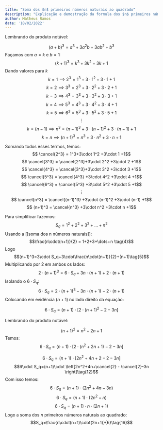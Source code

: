 ```yaml
---
title: "Soma dos $n$ primeiros números naturais ao quadrado"
description: "Explicação e demostração da formula dos $n$ primeiros números naturais ao quadrado"
author: Matheus Ramos
date: '18/02/2022'
---
```



Lembrando do produto notável:

$$(a+b)^3=a^3+3a^2b+3ab^2+b^3\tag{1}$$
Façamos com $a=k$ e $b=1$
$$(k+1)^3=k^3+3k^2+3k+1\tag{2}$$
Dando valores para $k$
$$k=1 \implies 2^3 = 1^3+3\cdot 1^2 +3\cdot 1 +1$$
$$k=2 \implies 3^3 = 2^3+3\cdot 2^2 +3\cdot 2 +1$$
$$k=3 \implies 4^3 = 3^3+3\cdot 3^2 +3\cdot 3 +1$$
$$k=4 \implies 5^3 = 4^3+3\cdot 4^2 +3\cdot 4 +1$$
$$k=5 \implies 6^3 = 5^3+3\cdot 5^2 +3\cdot 5 +1$$
$$\vdots$$
$$k=(n-1) \implies n^3 = (n-1)^3+3\cdot (n-1)^2 +3\cdot (n-1) +1$$
$$k=n \implies (n+1)^3 = n^3+3\cdot n^2 +3\cdot n +1$$

Somando todos esses termos, temos:
$$ \cancel{2^3} = 1^3+3\cdot 1^2 +3\cdot 1 +1$$
$$ \cancel{3^3} = \cancel{2^3}+3\cdot 2^2 +3\cdot 2 +1$$
$$ \cancel{4^3} = \cancel{3^3}+3\cdot 3^2 +3\cdot 3 +1$$
$$ \cancel{5^3} = \cancel{4^3} +3\cdot 4^2 +3\cdot 4 +1$$
$$ \cancel{6^3} = \cancel{5^3} +3\cdot 5^2 +3\cdot 5 +1$$
$$\vdots$$
$$ \cancel{n^3} = \cancel{(n-1)^3} +3\cdot (n-1)^2 +3\cdot (n-1) +1$$
$$ (n+1)^3 = \cancel{n^3} +3\cdot n^2 +3\cdot n +1$$


Para simplificar fazemos:
$$S_q=1^2+2^2+3^2+\dots+n^2\tag{3}$$
Usando a [[soma dos n números naturais]]:
$$\frac{n\cdot(n+1)}{2} = 1+2+3+\dots+n \tag{4}$$
Logo
$$(n+1)^3=3\cdot S_q+3\cdot\frac{n\cdot(n+1)}{2}+(n+1)\tag{5}$$
Multiplicando por $2$ em ambos os lados:
$$2\cdot(n+1)^3=6\cdot S_q+3 n\cdot(n+1)+2\cdot(n+1)\tag{6}$$
Isolando o $6\cdot S_q$:
$$6\cdot S_q=2\cdot(n+1)^3 - 3n\cdot(n+1)-2\cdot(n+1)\tag{7}$$
Colocando em evidência $(n+1)$ no lado direito da equação:

$$6\cdot S_q=(n+1)\cdot \left[2\cdot(n+1)^2 - 2-3n \right]\tag{8}$$

Lembrando do produto notável:

$$(n+1)^2=n^2+2n+1\tag{9}$$
Temos:
$$6\cdot S_q=(n+1)\cdot \left[2\cdot(n^2+2n+1) - 2-3n \right]\tag{10}$$

$$6\cdot S_q=(n+1)\cdot \left[2n^2+4n+2 - 2-3n \right]\tag{11}$$
$$6\cdot S_q=(n+1)\cdot \left[2n^2+4n+\cancel{2} - \cancel{2}-3n \right]\tag{12}$$
Com isso temos:
$$6\cdot S_q=(n+1)\cdot \left(2n^2+4n-3n \right)\tag{13}$$
$$6\cdot S_q=(n+1)\cdot \left(2n^2+n \right)\tag{14}$$
$$6\cdot S_q=(n+1)\cdot n\cdot(2n+1) \tag{15}$$
Logo a soma dos $n$ primeiros números naturais ao quadrado:
$$S_q=\frac{n\cdot(n+1)\cdot(2n+1)}{6}\tag{16}$$

